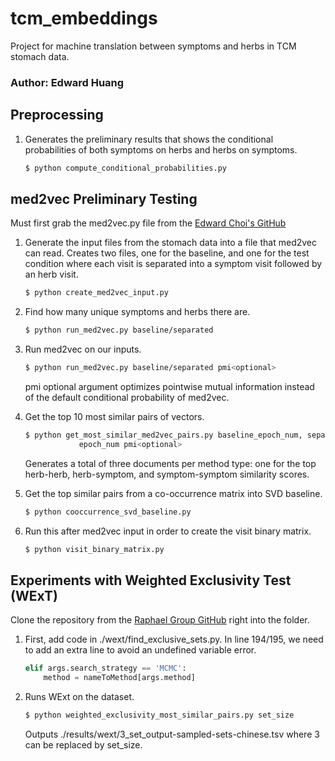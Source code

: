# tcm_embeddings
Project for machine translation between symptoms and herbs in TCM stomach data.

### Author: Edward Huang

## Preprocessing

1.  Generates the preliminary results that shows the conditional probabilities
    of both symptoms on herbs and herbs on symptoms.

    ```bash
    $ python compute_conditional_probabilities.py
    ```


## med2vec Preliminary Testing
Must first grab the med2vec.py file from the [Edward Choi's GitHub](https://github.com/mp2893/med2vec)

1.  Generate the input files from the stomach data into a file that med2vec
    can read. Creates two files, one for the baseline, and one for the test
    condition where each visit is separated into a symptom visit followed by
    an herb visit.

    ```bash
    $ python create_med2vec_input.py
    ```

2.  Find how many unique symptoms and herbs there are.
    
    ```bash
    $ python run_med2vec.py baseline/separated
    ```

3.  Run med2vec on our inputs.

    ```bash
    $ python run_med2vec.py baseline/separated pmi<optional>
    ```

    pmi optional argument optimizes pointwise mutual information instead of
    the default conditional probability of med2vec.

4.  Get the top 10 most similar pairs of vectors.

    ```bash
    $ python get_most_similar_med2vec_pairs.py baseline_epoch_num, separated_
                epoch_num pmi<optional>
    ```

    Generates a total of three documents per method type: one for the top
    herb-herb, herb-symptom, and symptom-symptom similarity scores.

5.  Get the top similar pairs from a co-occurrence matrix into SVD baseline.

    ```bash
    $ python cooccurrence_svd_baseline.py
    ```    

6. Run this after med2vec input in order to create the visit binary matrix.

    ```bash
    $ python visit_binary_matrix.py
    ```

## Experiments with Weighted Exclusivity Test (WExT)
Clone the repository from the [Raphael Group GitHub](https://github.com/raphael-group/wext) right into the folder.

1.  First, add code in ./wext/find_exclusive_sets.py. In line 194/195, we need
    to add an extra line to avoid an undefined variable error.

    ```python
    elif args.search_strategy == 'MCMC':
        method = nameToMethod[args.method]
    ```

2.  Runs WExt on the dataset.

    ```bash
    $ python weighted_exclusivity_most_similar_pairs.py set_size
    ```

    Outputs ./results/wext/3_set_output-sampled-sets-chinese.tsv
    where 3 can be replaced by set_size.